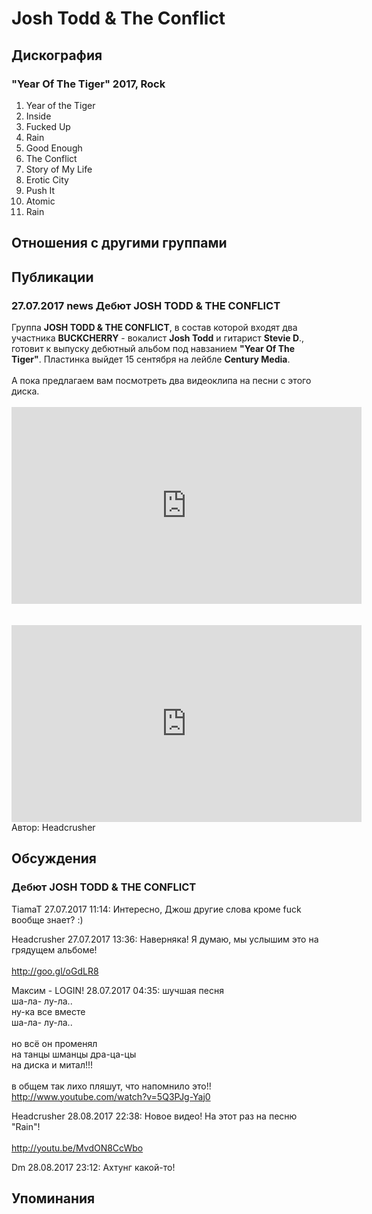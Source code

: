 # Josh Todd & The Conflict



## Дискография

### "Year Of The Tiger" 2017, Rock

01. Year of the Tiger
02. Inside
03. Fucked Up
04. Rain
05. Good Enough
06. The Conflict
07. Story of My Life
08. Erotic City
09. Push It
10. Atomic
11. Rain


## Отношения с другими группами


## Публикации

### 27.07.2017 news Дебют JOSH TODD &amp; THE CONFLICT

<DIV class=ArtistName>Группа <STRONG>JOSH TODD & THE CONFLICT</STRONG>, в состав которой входят два участника <STRONG>BUCKCHERRY</STRONG> - вокалист <STRONG>Josh Todd</STRONG> и гитарист <SPAN id=ctl00_CenterContent_Members_Repeater1_ctl02_Label1><STRONG>Stevie D</STRONG>., готовит к выпуску дебютный альбом под навзанием <STRONG>"Year Of The Tiger"</STRONG>. Пластинка выйдет 15 сентября на лейбле <STRONG>Century Media</STRONG>.</SPAN></DIV>
<DIV class=ArtistName><SPAN></SPAN>&nbsp;</DIV>
<DIV class=ArtistName><SPAN>А пока предлагаем вам посмотреть два видеоклипа на песни с этого диска.</SPAN></DIV>
<DIV class=ArtistName><SPAN></SPAN>&nbsp;</DIV>
<CENTER><IFRAME height=315 src="https://www.youtube.com/embed/9w51PWyikrI" frameBorder=0 width=560 allowfullscreen></IFRAME>
<DIV class=ArtistName><SPAN></SPAN>&nbsp;</DIV>
<DIV class=ArtistName><SPAN></SPAN>&nbsp;</DIV></CENTER>
<CENTER><IFRAME height=315 src="https://www.youtube.com/embed/ZFddN7zKzMQ" frameBorder=0 width=560 allowfullscreen></IFRAME></CENTER>
Автор: Headcrusher


## Обсуждения

### Дебют JOSH TODD &amp; THE CONFLICT

TiamaT 27.07.2017 11:14:
Интересно, Джош другие слова кроме fuck вообще знает? :)

Headcrusher 27.07.2017 13:36:
Наверняка! Я думаю, мы услышим это на грядущем альбоме!<BR><BR><A HREF="http://goo.gl/oGdLR8" TARGET="_blank">http://goo.gl/oGdLR8</A>

Максим - LOGIN! 28.07.2017 04:35:
шучшая песня<BR>ша-ла- лу-ла..<BR>ну-ка все вместе  <BR>ша-ла- лу-ла..<BR><BR>но всё он променял <BR>на танцы шманцы дра-ца-цы<BR>на диска и митал!!!<BR><BR>в общем так лихо пляшут, что напомнило это!!<BR><A HREF="http://www.youtube.com/watch?v=5Q3PJg-Yaj0" TARGET="_blank">http://www.youtube.com/watch?v=5Q3PJg-Yaj0</A>

Headcrusher 28.08.2017 22:38:
Новое видео! На этот раз на песню "Rain"!<BR><BR><A HREF="http://youtu.be/MvdON8CcWbo" TARGET="_blank">http://youtu.be/MvdON8CcWbo</A>

Dm 28.08.2017 23:12:
Ахтунг какой-то!



## Упоминания

